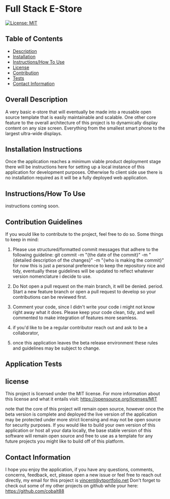 
# Full Stack E-Store

[![License: MIT](https://img.shields.io/badge/License-MIT-yellow.svg)](https://opensource.org/licenses/MIT)

 ## Table of Contents

- [Description](#overall-description)
- [Installation](#installation-instructions)
- [Instructions/How To Use](#instructions/how-to-use)
- [License](#license)
- [Contribution](#contribution-guidelines)
- [Tests](#application-tests)
- [Contact Information](#contact-information)



 ## Overall Description 

 A very basic e-store that will eventually be made into a reusable open source template that is easily maintainable and scalable. One other core feature to the overall architecture of this project is to dynamically display content on any size screen. Everything from the smallest smart phone to the largest ultra-wide displays. 

 ## Installation Instructions

Once the application reaches a minimum viable product deployment stage there will be instructions here for setting up a local instance of this application for development purposes. Otherwise fo client side use there is no installation required as it will be a fully deployed web application. 

 ## Instructions/How To Use

instructions coming soon.

 ## Contribution Guidelines
 If you would like to contribute to the project, feel free to do so. Some things to keep in mind:

 1. Please use structured/formatted commit messages that adhere to the following guideline: git commit -m "{the date of the commit}" -m "{detailed description of the changes}" -m "{who is making the commit}"
 for now this is just a personal preference to keep the repository nice and tidy, eventually these guidelines will be updated to reflect whatever version nomenclature i decide to use. 

 2. Do Not open a pull request on the main branch, it will be denied. period. Start a new feature branch or open a pull request to develop so your contributions can be reviewed first. 

 3. Comment your code, since I didn't write your code i might not know right away what it does. Please keep your code clean, tidy, and well commented to make integration of features more seamless. 

 4. if you'd like to be a regular contributor reach out and ask to be a collaborator, 

 5. once this application leaves the beta release environment these rules and guidelines may be subject to change.

 ## Application Tests



## license
  This project is licensed under the MIT license.
  For more information about this license and what it entails visit: https://opensource.org/licenses/MIT

  note that the core of this project will remain open source, however once the beta version is complete and deployed the live version of the application may be protected under more strict licensing and may not be open source for security purposes. If you would like to build your own version of this application or host all your data locally, the base stable version of this software will remain open source and free to use as a template for any future projects you might like to build off of this platform.  

 ## Contact Information
I hope you enjoy the application, if you have any questions, comments, concerns, feedback, ect, 
please open a new issue or feel free to reach out directly, my email for this project is vincent@vtportfolio.net
Don't forget to check out some of my other projects on github while your here: https://github.com/cobalt88